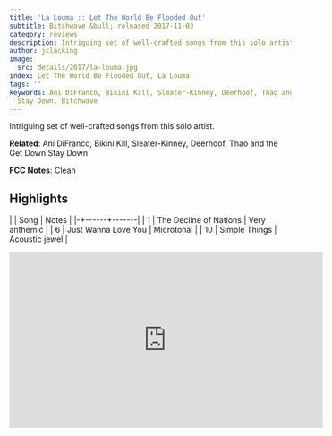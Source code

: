 ```yaml
---
title: 'La Louma :: Let The World Be Flooded Out'
subtitle: Bitchwave &bull; released 2017-11-03
category: reviews
description: Intriguing set of well-crafted songs from this solo artist.
author: jclacking
image:
  src: details/2017/la-louma.jpg
index: Let The World Be Flooded Out, La Louma
tags: ''
keywords: Ani DiFranco, Bikini Kill, Sleater-Kinney, Deerhoof, Thao and the Get Down
  Stay Down, Bitchwave
---
```

Intriguing set of well-crafted songs from this solo artist.<!--more-->

**Related**: Ani DiFranco, Bikini Kill, Sleater-Kinney, Deerhoof, Thao and the Get Down Stay Down

**FCC Notes**: Clean

## Highlights

| | Song | Notes |
|-+------+-------|
| 1 | The Decline of Nations | Very anthemic |
| 6 | Just Wanna Love You | Microtonal |
| 10 | Simple Things | Acoustic jewel |

<div class="tlo-detail-video"><iframe width="560" height="315" src="https://www.youtube.com/embed/Kl5GCnPvi7Y" frameborder="0" allow="autoplay; encrypted-media" allowfullscreen></iframe></div>

